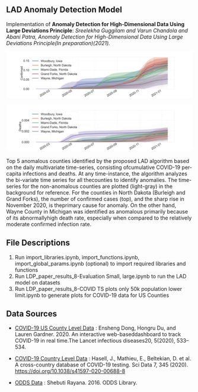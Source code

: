 ## LAD Anomaly Detection Model

Implementation of **Anomaly Detection for High-Dimensional Data Using Large Deviations Principle**: _Sreelekha Guggilam and Varun Chandola and Abani Patra, Anomaly Detection for High-Dimensional Data Using Large Deviations Principle(In preparation)(2021)._


![Image](https://github.com/sreelekh/LAD/blob/main/Confirmed_total_full_history_combined_top_10_per_capita.png)

![Image](https://github.com/sreelekh/LAD/blob/main/Deaths_total_full_history_combined_top_10_per_capita.png)

Top 5 anomalous counties identified by the proposed LAD algorithm based on the daily multivariate time-series, consisting ofcumulative COVID-19 per-capita infections and deaths. At any time-instance, the algorithm analyzes the bi-variate time series for all thecounties to identify anomalies. The time-series for the non-anomalous counties are plotted (light-gray) in the background for reference. For the counties in North Dakota (Burleigh and Grand Forks), the number of confirmed cases (top), and the sharp rise in November 2020, is theprimary cause for anomaly. On the other hand, Wayne County in Michigan was identified as anomalous primarily because of its abnormallyhigh death rate, especially when compared to the relatively moderate confirmed infection rate.


## File Descriptions
1. Run import_libraries.ipynb, import_functions.ipynb, import_global_params.ipynb (optional) to import required libraries and functions
4. Run LDP_paper_results_8-Evaluation Small, large.ipynb to run the LAD model on datasets
5. Run LDP_paper_results_8-COVID TS plots only 50k population lower limit.ipynb to generate plots for COVID-19 data for US Counties


## Data Sources
- [COVID-19 US County Level Data](https://github.com/CSSEGISandData/COVID-19) : Ensheng Dong, Hongru Du, and Lauren Gardner. 2020. An interactive web-baseddashboard to track COVID-19 in real time.The Lancet infectious diseases20, 5(2020), 533–534.
- [COVID-19 Country Level Data](https://github.com/owid/covid-19-data/tree/master/public/data) : 
Hasell, J., Mathieu, E., Beltekian, D. et al. A cross-country database of COVID-19 testing. Sci Data 7, 345 (2020). https://doi.org/10.1038/s41597-020-00688-8

- [ODDS Data](http://odds.cs.stonybrook.edu) : Shebuti Rayana. 2016. ODDS Library. 
